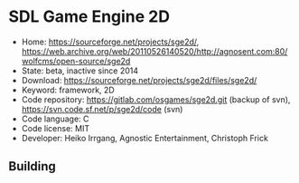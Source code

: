 # SDL Game Engine 2D

- Home: https://sourceforge.net/projects/sge2d/, https://web.archive.org/web/20110526140520/http://agnosent.com:80/wolfcms/open-source/sge2d
- State: beta, inactive since 2014
- Download: https://sourceforge.net/projects/sge2d/files/sge2d/
- Keyword: framework, 2D
- Code repository: https://gitlab.com/osgames/sge2d.git (backup of svn), https://svn.code.sf.net/p/sge2d/code (svn)
- Code language: C
- Code license: MIT
- Developer: Heiko Irrgang, Agnostic Entertainment, Christoph Frick

## Building
